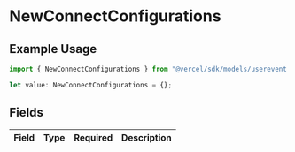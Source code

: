 # NewConnectConfigurations

## Example Usage

```typescript
import { NewConnectConfigurations } from "@vercel/sdk/models/userevent.js";

let value: NewConnectConfigurations = {};
```

## Fields

| Field       | Type        | Required    | Description |
| ----------- | ----------- | ----------- | ----------- |